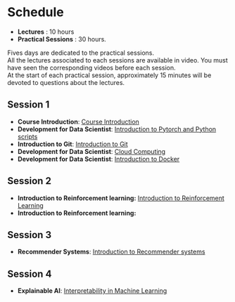 # Schedule

* **Lectures** : 10 hours
* **Practical Sessions** : 30 hours.

Fives days are dedicated to the practical sessions.  
All the lectures associated to each sessions are available in video.  You must have seen the corresponding videos before each session.  
At the start of each practical session, approximately 15 minutes will be devoted to questions about the lectures.  

        


## Session 1
<!-- ## Session 1 - 18/10/2021
###### (8h30-11h45 & 13h00-15h00) -->
   - **Course Introduction**: [Course Introduction](introduction.md)
   - **Development for Data Scientist**: [Introduction to Pytorch and Python scripts](dev.md)
   - **Introduction to Git**: [Introduction to Git](git_intro.md)
   - **Development for Data Scientist**: [Cloud Computing](cloud_computing.md)
   - **Development for Data Scientist**: [Introduction to Docker](docker.md)
        

## Session 2
   * **Introduction to Reinforcement learning:** [Introduction to Reinforcement Learning](rl.md)
   * **Introduction to Reinforcement learning:**
<!-- ## Session 2 - 15/11/2021
###### (8h30-11h45 & 13h00-15h00) -->
   
   

## Session 3
<!-- ## Session 3 - 29/11/2021
###### (8h30-11h45 & 13h00-15h00) -->
   
   * **Recommender Systems**: [Introduction to Recommender systems](rec_sys.md)

## Session 4
* **Explainable AI**: [Interpretability in Machine Learning](interpretability.md)

   